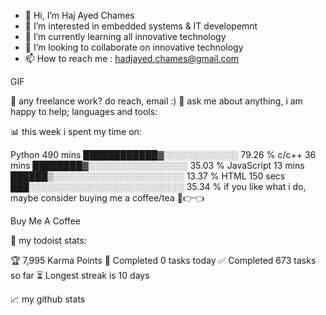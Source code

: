 - 👋 Hi, I’m Haj Ayed Chames
- 👀 I’m interested in embedded systems & IT developemnt
- 🌱 I’m currently learning all innovative technology
- 💞️ I’m looking to collaborate on innovative technology
- 📫 How to reach me : hadjayed.chames@gmail.com

<!---
chamous/chamous is a ✨ special ✨ repository because its `README.md` (this file) appears on your GitHub profile.
You can click the Preview link to take a look at your changes.
--->







GIF

💼 any freelance work? do reach, email :)
💬 ask me about anything, i am happy to help;
languages and tools:

         

📊 this week i spent my time on:

Python   490 mins         ████████████▓░░░░░░░░░░░░   79.26 %
c/c++         36 mins         ████████▓░░░░░░░░░░░░░░░░   35.03 %
JavaScript   13 mins         ██████▒░░░░░░░░░░░░░░░░░░░░░   13.37 %
HTML         150 secs          ███░░░░░░░░░░░░░░░░░░░░░░░░░   35.34 %
if you like what i do, maybe consider buying me a coffee/tea 🥺👉👈

Buy Me A Coffee

🚧 my todoist stats:

🏆 7,995 Karma Points
🌸 Completed 0 tasks today
✅ Completed 673 tasks so far
⏳ Longest streak is 10 days

📈 my github stats


